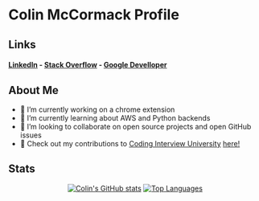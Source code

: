 # Colin McCormack Profile

## Links

#### [LinkedIn](https://www.linkedin.com/in/colin-mccormack-1a4a54229/) - [Stack Overflow](https://stackoverflow.com/users/17237035/colin-mccormack) - [Google Develloper](https://developers.google.com/profile/u/colin_mccormack)

## About Me

- 🔭 I’m currently working on a chrome extension
- 🌱 I’m currently learning about AWS and Python backends
- 👯 I’m looking to collaborate on open source projects and open GitHub issues
- :memo: Check out my contributions to [Coding Interview University](https://github.com/jwasham/coding-interview-university) [here!](https://github.com/jwasham/coding-interview-university/pulls?q=is%3Apr+author%3Acolin-mccormack+is%3Aclosed+)

## Stats

<div align="center" width="50%">
  
[![Colin's GitHub stats](https://github-readme-stats.vercel.app/api?username=colin-mccormack&show_icons=true&theme=Gradient&count_private=true&include_all_commits=true&cache_seconds=7200)](https://github.com/anuraghazra/github-readme-stats)
[![Top Languages](https://github-readme-stats.vercel.app/api/top-langs/?username=colin-mccormack&hide=CMake,Makefile,HTML&layout=compact&theme=Gradient)](https://github.com/anuraghazra/github-readme-stats)
  
  </div>


